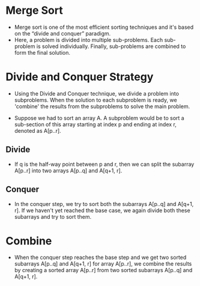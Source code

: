 #  Merge Sort
- Merge sort is one of the most efficient sorting techniques and it's based on the “divide and conquer” paradigm.
- Here, a problem is divided into multiple sub-problems. Each sub-problem is solved individually. Finally, sub-problems are combined to form the final solution.
#  Divide and Conquer Strategy
- Using the Divide and Conquer technique, we divide a problem into subproblems. When the solution to each subproblem is ready, we 'combine' the results from the subproblems to solve the main problem.

- Suppose we had to sort an array A. A subproblem would be to sort a sub-section of this array starting at index p and ending at index r, denoted as A[p..r].

## Divide

- If q is the half-way point between p and r, then we can split the subarray A[p..r] into two arrays A[p..q] and A[q+1, r].

## Conquer

- In the conquer step, we try to sort both the subarrays A[p..q] and A[q+1, r]. If we haven't yet reached the base case, we again divide both these subarrays and try to sort them.

# Combine
- When the conquer step reaches the base step and we get two sorted subarrays A[p..q] and A[q+1, r] for array A[p..r], we combine the results by creating a sorted array A[p..r] from two sorted subarrays A[p..q] and A[q+1, r].



